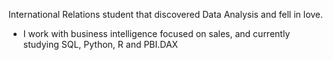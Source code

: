 International Relations student that discovered Data Analysis and fell in love.
- I work with business intelligence focused on sales, and currently studying SQL, Python, R and PBI.DAX
